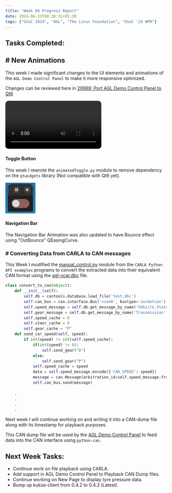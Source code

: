 ```yaml
---
title: "Week 04 Progress Report"
date: 2024-06-23T00:38:31+05:30
tags: ["GSoC 2024", "AGL", "The Linux Foundation", "GSoC '24 WPR"]
---
```


## Tasks Completed:

## # New Animations

This week I made significant changes to the UI elements and animations of the `AGL Demo Control Panel` to make it more responsive optimized.

Changes can be reviewed here in [29969: Port AGL Demo Control Panel to Qt6](https://gerrit.automotivelinux.org/gerrit/c/src/agl-demo-control-panel/+/29969) 

<video src="./Demo.mp4" controls="controls" style="max-width: auto; border-radius: 10px">
</video>

#### Toggle Button

This week I rewrote the `animatedToggle.py` module to remove dependency on the `qtwidgets` library (Not compatible with Qt6 yet).

![image](./Demo2.gif)

#### Navigation Bar

The Navigation Bar Animation was also updated to have Bounce effect using "OutBounce" QEasingCurve.

### # Converting Data from CARLA to CAN messages

This Week I modified the [manual_control.py](https://github.com/carla-simulator/carla/blob/dev/PythonAPI/examples/manual_control.py) module from the `CARLA Python API examples` programs to convert the extracted data into their equivalent CAN format using the [agl-vcar.dbc](https://git.automotivelinux.org/AGL/meta-agl-demo/tree/recipes-connectivity/kuksa-val/kuksa-can-provider/agl-vcar.dbc) file. 

```python
class convert_to_can(object):
    def __init__(self):
        self.db = cantools.database.load_file('test.dbc')
        self.can_bus = can.interface.Bus('vcan0', bustype='socketcan')
        self.speed_message = self.db.get_message_by_name('Vehicle_Status_1')
        self.gear_message = self.db.get_message_by_name('Transmission')
        self.speed_cache = 0
        self.steer_cache = 0
        self.gear_cache = "P"
    def send_car_speed(self, speed):
        if int(speed) != int(self.speed_cache):
            if(int(speed) != 0):
                self.send_gear("D")
            else:
                self.send_gear("P")
            self.speed_cache = speed
            data = self.speed_message.encode({'CAR_SPEED': speed})
            message = can.Message(arbitration_id=self.speed_message.frame_id, data=data)
            self.can_bus.send(message)

    .
    .
    .
    .
```

Next week I will continue working on and writing it into a CAN-dump file along with its timestamp for playback purposes.

This CAN dump file will be used by the [AGL Demo Control Panel](https://gerrit.automotivelinux.org/gerrit/c/src/agl-demo-control-panel/) to feed data into the CAN interface using `python-can`.

## Next Week Tasks:

- Continue work on file playback using CARLA.
- Add support in AGL Demo Control Panel to Playback CAN Dump files.
- Continue working on New Page to display tyre pressure data.
- Bump up kuksa-client from 0.4.2 to 0.4.3 (Latest).